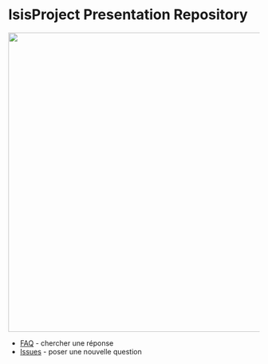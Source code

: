 IsisProject Presentation Repository
===================================

<img src="https://raw.github.com/episeclab/logos/master/logos/isis/logo_center_small.png" width="600">

- [FAQ](https://github.com/episeclab/isis/blob/master/faq.md) - chercher une réponse
- [Issues](https://github.com/episeclab/isis/issues) - poser une nouvelle question
